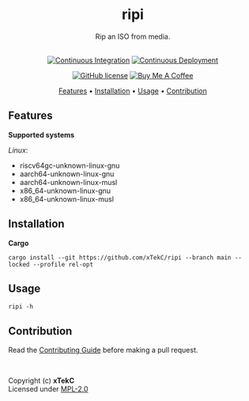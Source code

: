 <div align="center">

# ripi
Rip an ISO from media.

<!-- <a href="https://crates.io/crates/ripi/"><img src="https://img.shields.io/crates/v/ripi?style=flat&amp;labelColor=032a1a&amp;color=065535&amp;logo=Rust&amp;logoColor=white" alt="Crate Release"></a> -->
<br>
<a href="https://github.com/xTekC/ripi/actions?query=workflow%3A%22Continuous+Integration%22"><img src="https://img.shields.io/github/actions/workflow/status/xTekC/ripi/ci.yml?branch=main&amp;style=flat&amp;labelColor=032a1a&amp;color=065535&amp;logo=GitHub%20Actions&amp;logoColor=white&amp;label=Build" alt="Continuous Integration"></a>
<a href="https://github.com/xTekC/ripi/actions?query=workflow%3A%22Continuous+Deployment%22"><img src="https://img.shields.io/github/actions/workflow/status/xTekC/ripi/cd.yml?style=flat&amp;labelColor=032a1a&amp;color=065535&amp;logo=GitHub%20Actions&amp;logoColor=white&amp;label=Release" alt="Continuous Deployment"></a>
<!-- <a href="https://docs.rs/ripi/"><img src="https://img.shields.io/docsrs/ripi?style=flat&amp;labelColor=032a1a&amp;color=065535&amp;logo=Rust&amp;logoColor=white" alt="Documentation"></a> -->

[![GitHub license](https://img.shields.io/github/license/xTekC/ripi.svg?style=flat&labelColor=032a1a&color=065535&logo=GitHub&logoColor=black&label=License)](https://github.com/xTekC/ripi/blob/main/LICENSE)
[![Buy Me A Coffee](https://img.shields.io/badge/Buy%20Me%20A-Coffee-orange?style=flat&labelColor=FFFFFF&color=000000&logo=buy-me-a-coffee&logoColor=black)](https://www.buymeacoffee.com/xTekC)

<a href="#features">Features</a> •
<a href="#installation">Installation</a> •
<a href="#usage">Usage</a> •
<a href="#contribution">Contribution</a>
<!-- <a href="#roadmap">Roadmap</a> -->
<!-- <a href="#acknowledgements">Acknowlegements</a> • -->

</div>

## Features

**Supported systems**

_Linux_:
- riscv64gc-unknown-linux-gnu
- aarch64-unknown-linux-gnu
- aarch64-unknown-linux-musl
- x86_64-unknown-linux-gnu
- x86_64-unknown-linux-musl
<!-- - aarch64-linux-android -->

<!-- _BSD_:
- x86_64-unknown-freebsd
- x86_64-unknown-netbsd

_MacOS_:
- aarch64-apple-darwin
- x86_64-apple-darwin

_Windows_:
- aarch64-pc-windows-msvc
- x86_64-pc-windows-gnu
- x86_64-pc-windows-msvc -->

## Installation

**Cargo**

```
cargo install --git https://github.com/xTekC/ripi --branch main --locked --profile rel-opt
```

<!-- **Prebuilt Binary**

Unix-Like [Install](https://github.com/xTeKc/ripi/blob/main/scripts/install.sh)<br>

```
curl -sSL https://raw.githubusercontent.com/xTeKc/ripi/main/scripts/install.sh | sh
```

Unix-Like [Remove](https://github.com/xTeKc/ripi/blob/main/scripts/remove.sh)

```
curl -sSL https://raw.githubusercontent.com/xTeKc/ripi/main/scripts/remove.sh | sh
``` -->

<!-- (Android: Use Termux. `https://f-droid.org/repo/com.termux_118.apk`) -->

## Usage

```
ripi -h
```

## Contribution
Read the [Contributing Guide](CONTRIBUTING.md) before making a pull request.

<!-- ## Roadmap
A list of planned future developments for the project. -->

<!-- ## Acknowledgements
List of any external libraries, frameworks, or other resources used in the project. -->

<br>

Copyright (c) **xTekC** <br>
Licensed under [MPL-2.0](LICENSE)
